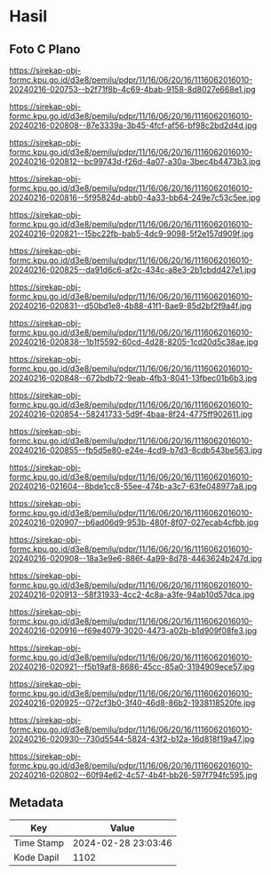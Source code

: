 # Hasil

## Foto C Plano

https://sirekap-obj-formc.kpu.go.id/d3e8/pemilu/pdpr/11/16/06/20/16/1116062016010-20240216-020753--b2f71f8b-4c69-4bab-9158-8d8027e668e1.jpg

https://sirekap-obj-formc.kpu.go.id/d3e8/pemilu/pdpr/11/16/06/20/16/1116062016010-20240216-020808--87e3339a-3b45-4fcf-af56-bf98c2bd2d4d.jpg

https://sirekap-obj-formc.kpu.go.id/d3e8/pemilu/pdpr/11/16/06/20/16/1116062016010-20240216-020812--bc99743d-f26d-4a07-a30a-3bec4b4473b3.jpg

https://sirekap-obj-formc.kpu.go.id/d3e8/pemilu/pdpr/11/16/06/20/16/1116062016010-20240216-020816--5f95824d-abb0-4a33-bb64-249e7c53c5ee.jpg

https://sirekap-obj-formc.kpu.go.id/d3e8/pemilu/pdpr/11/16/06/20/16/1116062016010-20240216-020821--15bc22fb-bab5-4dc9-9098-5f2e157d909f.jpg

https://sirekap-obj-formc.kpu.go.id/d3e8/pemilu/pdpr/11/16/06/20/16/1116062016010-20240216-020825--da91d6c6-af2c-434c-a8e3-2b1cbdd427e1.jpg

https://sirekap-obj-formc.kpu.go.id/d3e8/pemilu/pdpr/11/16/06/20/16/1116062016010-20240216-020831--d50bd1e8-4b88-41f1-8ae9-85d2bf2f9a4f.jpg

https://sirekap-obj-formc.kpu.go.id/d3e8/pemilu/pdpr/11/16/06/20/16/1116062016010-20240216-020838--1b1f5592-60cd-4d28-8205-1cd20d5c38ae.jpg

https://sirekap-obj-formc.kpu.go.id/d3e8/pemilu/pdpr/11/16/06/20/16/1116062016010-20240216-020848--672bdb72-9eab-4fb3-8041-13fbec01b6b3.jpg

https://sirekap-obj-formc.kpu.go.id/d3e8/pemilu/pdpr/11/16/06/20/16/1116062016010-20240216-020854--58241733-5d9f-4baa-8f24-4775ff902611.jpg

https://sirekap-obj-formc.kpu.go.id/d3e8/pemilu/pdpr/11/16/06/20/16/1116062016010-20240216-020855--fb5d5e80-e24e-4cd9-b7d3-8cdb543be563.jpg

https://sirekap-obj-formc.kpu.go.id/d3e8/pemilu/pdpr/11/16/06/20/16/1116062016010-20240216-021604--8bde1cc8-55ee-474b-a3c7-63fe048977a8.jpg

https://sirekap-obj-formc.kpu.go.id/d3e8/pemilu/pdpr/11/16/06/20/16/1116062016010-20240216-020907--b6ad06d9-953b-480f-8f07-027ecab4cfbb.jpg

https://sirekap-obj-formc.kpu.go.id/d3e8/pemilu/pdpr/11/16/06/20/16/1116062016010-20240216-020908--18a3e9e6-886f-4a99-8d78-4463624b247d.jpg

https://sirekap-obj-formc.kpu.go.id/d3e8/pemilu/pdpr/11/16/06/20/16/1116062016010-20240216-020913--58f31933-4cc2-4c8a-a3fe-94ab10d57dca.jpg

https://sirekap-obj-formc.kpu.go.id/d3e8/pemilu/pdpr/11/16/06/20/16/1116062016010-20240216-020916--f69e4079-3020-4473-a02b-b1d909f08fe3.jpg

https://sirekap-obj-formc.kpu.go.id/d3e8/pemilu/pdpr/11/16/06/20/16/1116062016010-20240216-020921--f5b19af8-8686-45cc-85a0-3194909ece57.jpg

https://sirekap-obj-formc.kpu.go.id/d3e8/pemilu/pdpr/11/16/06/20/16/1116062016010-20240216-020925--072cf3b0-3f40-46d8-86b2-1938118520fe.jpg

https://sirekap-obj-formc.kpu.go.id/d3e8/pemilu/pdpr/11/16/06/20/16/1116062016010-20240216-020930--730d5544-5824-43f2-b12a-16d818f19a47.jpg

https://sirekap-obj-formc.kpu.go.id/d3e8/pemilu/pdpr/11/16/06/20/16/1116062016010-20240216-020802--60f94e62-4c57-4b4f-bb26-597f794fc595.jpg


## Metadata

| Key        | Value               |
| ---------- | ------------------- |
| Time Stamp | 2024-02-28 23:03:46 |
| Kode Dapil | 1102                |



